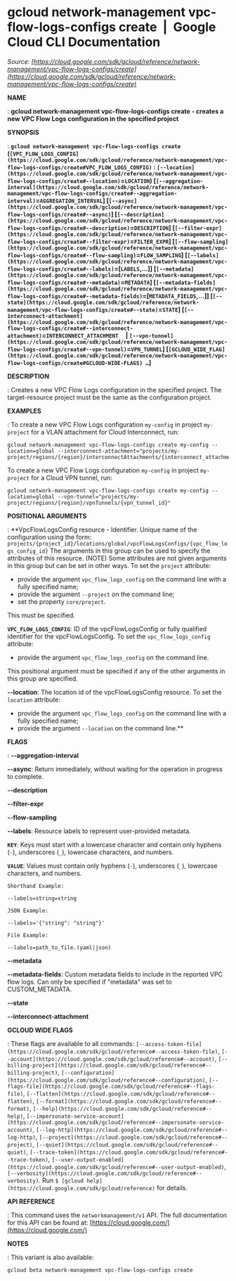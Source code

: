# gcloud network-management vpc-flow-logs-configs create  |  Google Cloud CLI Documentation

*Source: [https://cloud.google.com/sdk/gcloud/reference/network-management/vpc-flow-logs-configs/create](https://cloud.google.com/sdk/gcloud/reference/network-management/vpc-flow-logs-configs/create)*

**NAME**

: **gcloud network-management vpc-flow-logs-configs create - creates a new VPC Flow Logs configuration in the specified project**

**SYNOPSIS**

: **`gcloud network-management vpc-flow-logs-configs create` (`[VPC_FLOW_LOGS_CONFIG](https://cloud.google.com/sdk/gcloud/reference/network-management/vpc-flow-logs-configs/create#VPC_FLOW_LOGS_CONFIG)` : `[--location](https://cloud.google.com/sdk/gcloud/reference/network-management/vpc-flow-logs-configs/create#--location)`=`LOCATION`) [`[--aggregation-interval](https://cloud.google.com/sdk/gcloud/reference/network-management/vpc-flow-logs-configs/create#--aggregation-interval)`=`AGGREGATION_INTERVAL`] [`[--async](https://cloud.google.com/sdk/gcloud/reference/network-management/vpc-flow-logs-configs/create#--async)`] [`[--description](https://cloud.google.com/sdk/gcloud/reference/network-management/vpc-flow-logs-configs/create#--description)`=`DESCRIPTION`] [`[--filter-expr](https://cloud.google.com/sdk/gcloud/reference/network-management/vpc-flow-logs-configs/create#--filter-expr)`=`FILTER_EXPR`] [`[--flow-sampling](https://cloud.google.com/sdk/gcloud/reference/network-management/vpc-flow-logs-configs/create#--flow-sampling)`=`FLOW_SAMPLING`] [`[--labels](https://cloud.google.com/sdk/gcloud/reference/network-management/vpc-flow-logs-configs/create#--labels)`=[`LABELS`,…]] [`[--metadata](https://cloud.google.com/sdk/gcloud/reference/network-management/vpc-flow-logs-configs/create#--metadata)`=`METADATA`] [`[--metadata-fields](https://cloud.google.com/sdk/gcloud/reference/network-management/vpc-flow-logs-configs/create#--metadata-fields)`=[`METADATA_FIELDS`,…]] [`[--state](https://cloud.google.com/sdk/gcloud/reference/network-management/vpc-flow-logs-configs/create#--state)`=`STATE`] [`[--interconnect-attachment](https://cloud.google.com/sdk/gcloud/reference/network-management/vpc-flow-logs-configs/create#--interconnect-attachment)`=`INTERCONNECT_ATTACHMENT`     | `[--vpn-tunnel](https://cloud.google.com/sdk/gcloud/reference/network-management/vpc-flow-logs-configs/create#--vpn-tunnel)`=`VPN_TUNNEL`] [`[GCLOUD_WIDE_FLAG](https://cloud.google.com/sdk/gcloud/reference/network-management/vpc-flow-logs-configs/create#GCLOUD-WIDE-FLAGS) …`]**

**DESCRIPTION**

: Creates a new VPC Flow Logs configuration in the specified project. The
target-resource project must be the same as the configuration project.

**EXAMPLES**

: To create a new VPC Flow Logs configuration `my-config` in project
`my-project` for a VLAN attachment for Cloud Interconnect, run:

```
gcloud network-management vpc-flow-logs-configs create my-config --location=global --interconnect-attachment="projects/my-project/regions/{region}/interconnectAttachments/{interconnect_attachment_id}"
```

To create a new VPC Flow Logs configuration `my-config` in project
`my-project` for a Cloud VPN tunnel, run:

```
gcloud network-management vpc-flow-logs-configs create my-config --location=global --vpn-tunnel="projects/my-project/regions/{region}/vpnTunnels/{vpn_tunnel_id}"
```

**POSITIONAL ARGUMENTS**

: **VpcFlowLogsConfig resource - Identifier. Unique name of the configuration using
the form:
`projects/{project_id}/locations/global/vpcFlowLogsConfigs/{vpc_flow_logs_config_id}`
The arguments in this group can be used to specify the attributes of this
resource. (NOTE) Some attributes are not given arguments in this group but can
be set in other ways.
To set the `project` attribute:

- provide the argument `vpc_flow_logs_config` on the command line with
a fully specified name;
- provide the argument `--project` on the command line;
- set the property `core/project`.

This must be specified.

**`VPC_FLOW_LOGS_CONFIG`**:
ID of the vpcFlowLogsConfig or fully qualified identifier for the
vpcFlowLogsConfig.
To set the `vpc_flow_logs_config` attribute:

- provide the argument `vpc_flow_logs_config` on the command line.

This positional argument must be specified if any of the other arguments in this
group are specified.

**--location**:
The location id of the vpcFlowLogsConfig resource.
To set the `location` attribute:

- provide the argument `vpc_flow_logs_config` on the command line with
a fully specified name;
- provide the argument `--location` on the command line.**

**FLAGS**

: **--aggregation-interval**

**--async**:
Return immediately, without waiting for the operation in progress to complete.

**--description**

**--filter-expr**

**--flow-sampling**

**--labels**:
Resource labels to represent user-provided metadata.

**`KEY`**:
Keys must start with a lowercase character and contain only hyphens
(`-`), underscores (`_`), lowercase characters, and
numbers.

**`VALUE`**:
Values must contain only hyphens (`-`), underscores (`_`),
lowercase characters, and numbers.

`Shorthand Example:`

```
--labels=string=string
```

`JSON Example:`

```
--labels='{"string": "string"}'
```

`File Example:`

```
--labels=path_to_file.(yaml|json)
```

**--metadata**

**--metadata-fields**:
Custom metadata fields to include in the reported VPC flow logs. Can only be
specified if "metadata" was set to CUSTOM_METADATA.

**--state**

**--interconnect-attachment**

**GCLOUD WIDE FLAGS**

: These flags are available to all commands: `[--access-token-file](https://cloud.google.com/sdk/gcloud/reference#--access-token-file)`,
`[--account](https://cloud.google.com/sdk/gcloud/reference#--account)`, `[--billing-project](https://cloud.google.com/sdk/gcloud/reference#--billing-project)`,
`[--configuration](https://cloud.google.com/sdk/gcloud/reference#--configuration)`,
`[--flags-file](https://cloud.google.com/sdk/gcloud/reference#--flags-file)`,
`[--flatten](https://cloud.google.com/sdk/gcloud/reference#--flatten)`, `[--format](https://cloud.google.com/sdk/gcloud/reference#--format)`, `[--help](https://cloud.google.com/sdk/gcloud/reference#--help)`, `[--impersonate-service-account](https://cloud.google.com/sdk/gcloud/reference#--impersonate-service-account)`,
`[--log-http](https://cloud.google.com/sdk/gcloud/reference#--log-http)`,
`[--project](https://cloud.google.com/sdk/gcloud/reference#--project)`, `[--quiet](https://cloud.google.com/sdk/gcloud/reference#--quiet)`, `[--trace-token](https://cloud.google.com/sdk/gcloud/reference#--trace-token)`, `[--user-output-enabled](https://cloud.google.com/sdk/gcloud/reference#--user-output-enabled)`,
`[--verbosity](https://cloud.google.com/sdk/gcloud/reference#--verbosity)`.
Run `$ [gcloud help](https://cloud.google.com/sdk/gcloud/reference)` for details.

**API REFERENCE**

: This command uses the `networkmanagement/v1` API. The full
documentation for this API can be found at: [https://cloud.google.com/](https://cloud.google.com/)

**NOTES**

: This variant is also available:

```
gcloud beta network-management vpc-flow-logs-configs create
```